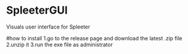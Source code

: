 # SpleeterGUI
Visuals user interface for Spleeter

#how to install
1.go to the release page and download the latest .zip file 
2.unzip it
3.run the exe file as administrator
